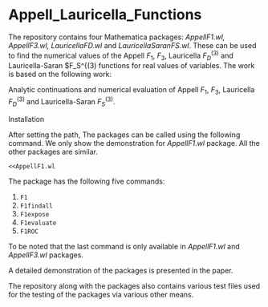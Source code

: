 # Appell_Lauricella_Functions

The repository contains four Mathematica packages: *AppellF1.wl, AppellF3.wl, LauricellaFD.wl* and *LauricellaSaranFS.wl*. These can be used to find the numerical values of the Appell $F_1$, $F_3$, Lauricella $F_D^{(3)}$ and Lauricella-Saran $F_S^{(3) functions for real values of variables. The work is based on the following work: 

Analytic continuations and numerical evaluation of Appell $F_1$, $F_3$, Lauricella $F_D^{(3)}$ and Lauricella-Saran $F_S^{(3)}$.

Installation

After setting the path, The packages can be called using the following command. We only show the demonstration for *AppellF1.wl* package. All the other packages are similar.

```
<<AppellF1.wl
```
The package has the following five commands:

1) ```F1 ```
2) ```F1findall```
3) ```F1expose```
4) ```F1evaluate```
5) ```F1ROC```

To be noted that the last command is only available in *AppellF1.wl* and *AppellF3.wl* packages. 

A detailed demonstration of the packages is presented in the paper. 

The repository along with the packages also contains various test files used for the testing of the packages via various other means. 
